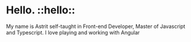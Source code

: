 
<h1>Hello. ::hello::</h1>
My name is Astrit self-taught in Front-end Developer, Master of Javascript and Typescript.
I love playing and working with Angular
